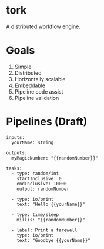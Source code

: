 # tork

A distributed workflow engine.

# Goals

1. Simple
2. Distributed
3. Horizontally scalable
4. Embeddable
5. Pipeline code assist
6. Pipeline validation

# Pipelines (Draft)

```
inputs:
  yourName: string
    
outputs:
  myMagicNumber: "{{randomNumber}}"

tasks:
  - type: random/int
    startInclusive: 0
    endInclusive: 10000
    output: randomNumber
    
  - type: io/print             
    text: "Hello {{yourName}}"
    
  - type: time/sleep
    millis: "{{randomNumber}}"
    
  - label: Print a farewell
    type: io/print
    text: "Goodbye {{yourName}}"
```
